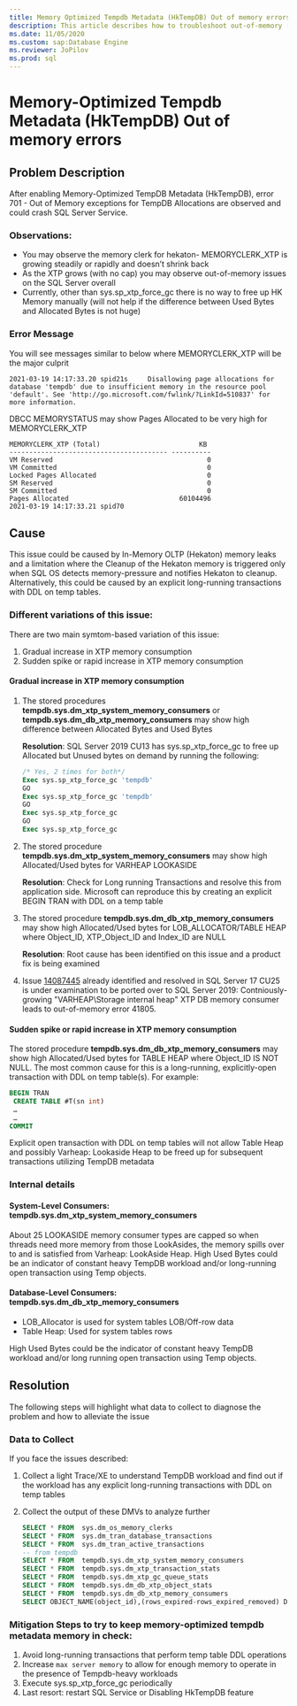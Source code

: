 ```yaml
---
title: Memory Optimized Tempdb Metadata (HkTempDB) Out of memory errors
description: This article describes how to troubleshoot out-of-memory (OOM) issues with Memory-Optimized Tempdb Metadata
ms.date: 11/05/2020
ms.custom: sap:Database Engine
ms.reviewer: JoPilov
ms.prod: sql
---
```


# Memory-Optimized Tempdb Metadata (HkTempDB) Out of memory errors

## Problem Description

After enabling Memory-Optimized TempDB Metadata (HkTempDB), error 701 - Out of Memory exceptions for TempDB Allocations are observed and could crash SQL Server Service.

### Observations:

- You may observe the memory clerk for hekaton- MEMORYCLERK_XTP  is growing steadily or rapidly and doesn’t shrink back
- As the XTP grows (with no cap) you may observe out-of-memory issues on the SQL Server overall
- Currently, other than sys.sp_xtp_force_gc there is no way to free up HK Memory manually (will not help if the difference between Used Bytes and Allocated Bytes is not huge)

### Error Message
You will see messages similar to below where MEMORYCLERK_XTP will be the major culprit
 
`2021-03-19 14:17:33.20 spid21s     Disallowing page allocations for database 'tempdb' due to insufficient memory in the resource pool 'default'. See 'http://go.microsoft.com/fwlink/?LinkId=510837' for more information. `

DBCC MEMORYSTATUS may show Pages Allocated to be very high for MEMORYCLERK_XTP
 
```output
MEMORYCLERK_XTP (Total)                         KB
---------------------------------------- ----------
VM Reserved                                       0
VM Committed                                      0
Locked Pages Allocated                            0
SM Reserved                                       0
SM Committed                                      0
Pages Allocated                            60104496
2021-03-19 14:17:33.21 spid70      
```

## Cause

This issue could be caused by In-Memory OLTP (Hekaton) memory leaks and a limitation where the Cleanup of the Hekaton memory is triggered only when SQL OS detects memory-pressure and notifies Hekaton to cleanup. Alternatively, this could be caused by an explicit long-running transactions with DDL on temp tables.

### Different variations of this issue:

There are two main symtom-based variation of this issue:

1. Gradual increase in XTP memory consumption
1. Sudden spike or rapid increase in XTP memory consumption

#### Gradual increase in XTP memory consumption

1. The stored procedures **tempdb.sys.dm_xtp_system_memory_consumers** or **tempdb.sys.dm_db_xtp_memory_consumers** may show high difference between Allocated Bytes and Used Bytes
  
   **Resolution**: SQL Server 2019 CU13 has sys.sp_xtp_force_gc to free up Allocated but Unused bytes on demand by running the following:

   ```sql
   /* Yes, 2 times for both*/
   Exec sys.sp_xtp_force_gc 'tempdb'
   GO
   Exec sys.sp_xtp_force_gc 'tempdb'
   GO
   Exec sys.sp_xtp_force_gc
   GO
   Exec sys.sp_xtp_force_gc
   ```

1. The stored procedure **tempdb.sys.dm_xtp_system_memory_consumers** may show high Allocated/Used bytes for VARHEAP LOOKASIDE

   **Resolution**: Check for Long running Transactions and resolve this from application side. Microsoft can reproduce this by creating an explicit BEGIN TRAN with DDL on a temp table

1. The stored procedure **tempdb.sys.dm_db_xtp_memory_consumers** may show high Allocated/Used bytes for LOB_ALLOCATOR/TABLE HEAP where Object_ID, XTP_Object_ID and Index_ID are NULL

   **Resolution**: Root cause has been identified on this issue and a product fix is being examined

1. Issue [14087445](https://support.microsoft.com/en-us/topic/kb5003830-cumulative-update-25-for-sql-server-2017-357b80dc-43b5-447c-b544-7503eee189e9#bkmk_14087445) already identified and resolved in SQL Server 17 CU25 is under examination to be ported over to SQL Server 2019: Contniously-growing "VARHEAP\Storage internal heap" XTP DB memory consumer leads to out-of-memory error 41805.


#### Sudden spike or rapid increase in XTP memory consumption

The stored procedure **tempdb.sys.dm_db_xtp_memory_consumers** may show high Allocated/Used bytes for TABLE HEAP where Object_ID IS NOT NULL. The most common cause for this is a long-running, explicitly-open transaction with DDL on temp table(s). For example:

   ```sql
   BEGIN TRAN
   	CREATE TABLE #T(sn int)
   	…
   	…
   COMMIT
   ```

Explicit open transaction with DDL on temp tables will not allow Table Heap and possibly Varheap: Lookaside Heap to be freed up for subsequent transactions utilizing TempDB metadata

### Internal details

#### System-Level Consumers: **tempdb.sys.dm_xtp_system_memory_consumers**

About 25 LOOKASIDE memory consumer types are capped so when threads need more memory from those LookAsides, the memory spills over to and is satisfied from Varheap: LookAside Heap. High Used Bytes could be an indicator of constant heavy TempDB workload and/or long-running open transaction using Temp objects.

#### Database-Level Consumers: **tempdb.sys.dm_db_xtp_memory_consumers**

- LOB_Allocator is used for system tables LOB/Off-row data
- Table Heap: Used for system tables rows

High Used Bytes could be the indicator of constant heavy TempDB workload and/or long running open transaction using Temp objects.

## Resolution

The following steps will highlight what data to collect to diagnose the problem and how to alleviate the issue

### Data to Collect

If you face the issues described:

1. Collect a light Trace/XE to understand TempDB workload and find out if the workload has any explicit long-running transactions with DDL on temp tables
1. Collect the output of these DMVs to analyze further

   ```sql
   SELECT * FROM  sys.dm_os_memory_clerks
   SELECT * FROM  sys.dm_tran_database_transactions
   SELECT * FROM  sys.dm_tran_active_transactions
   -- from tempdb
   SELECT * FROM  tempdb.sys.dm_xtp_system_memory_consumers 
   SELECT * FROM  tempdb.sys.dm_xtp_transaction_stats
   SELECT * FROM  tempdb.sys.dm_xtp_gc_queue_stats
   SELECT * FROM  tempdb.sys.dm_db_xtp_object_stats
   SELECT * FROM  tempdb.sys.dm_db_xtp_memory_consumers
   SELECT OBJECT_NAME(object_id),(rows_expired-rows_expired_removed) DIF,* from tempdb.sys.dm_db_xtp_index_stats
   ```

### Mitigation Steps to try to keep memory-optimized tempdb metadata memory in check:

1. Avoid long-running transactions that perform temp table DDL operations
1. Increase `max server memory` to allow for enough memory to operate in the presence of Tempdb-heavy workloads
1. Execute sys.sp_xtp_force_gc periodically
1. Last resort: restart SQL Service or Disabling HkTempDB feature
